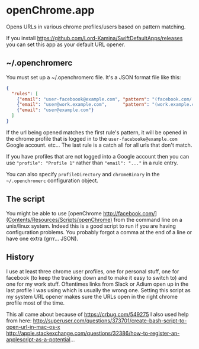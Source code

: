 # openChrome.app

Opens URLs in various chrome profiles/users based on pattern matching.

If you install https://github.com/Lord-Kamina/SwiftDefaultApps/releases you can set this app as your default URL opener.

## ~/.openchromerc

You must set up a ~/.openchromerc file. It's a JSON format file like this:

```json
{
  "rules": [
    {"email": "user-faceboook@example.com", "pattern": "(facebook.com/|fb.me/)"},
    {"email": "user@work.example.com",      "pattern": "(work.example.com|(docs|drive).google.com/)"},
    {"email": "user@example.com"}
  ]
}
```

If the url being opened matches the first rule's pattern, it will be opened in the chrome profile that is logged in to the `user-facebooke@example.com` Google account. etc...
The last rule is a catch all for all urls that don't match.

If you have profiles that are not logged into a Google account then you can use `"profile": "Profile 1"` rather than `"email": "..."` in a rule entry.

You can also specify `profileDirectory` and `chromeBinary` in the `~/.openchromerc` configuration object.

## The script

You might be able to use [openChrome http://facebook.com/](Contents/Resources/Scripts/openChrome) from the command line on a unix/linux system. Indeed this is a good script to run if you are having configuration problems. You probably forgot a comma at the end of a line or have one extra (grrr... JSON).

## History

I use at least three chrome user profiles, one for personal stuff, one for facebook (to keep the tracking down and to make it easy to switch to) and one for my work stuff. Oftentimes links from Slack or Adium open up in the last profile I was using which is usually the wrong one. Setting this script as my system URL opener makes sure the URLs open in the right chrome profile most of the time.

This all came about because of https://crbug.com/549275
I also used help from here:
http://superuser.com/questions/373701/create-bash-script-to-open-url-in-mac-os-x
http://apple.stackexchange.com/questions/32386/how-to-register-an-applescript-as-a-potential...
